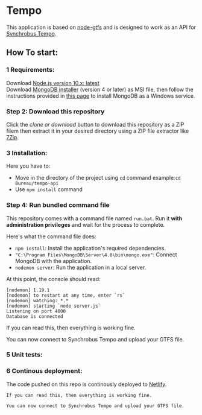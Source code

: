 # Tempo

This application is based on [node-gtfs](https://www.npmjs.com/package/gtfs) and is designed to work as an API for [Synchrobus Tempo](https://github.com/Iteatime/tempo-react).

## How To start:

### 1 Requirements:

Download [Node.js version 10.x: latest](https://nodejs.org/en/download/)   
Download [MongoDB installer](https://www.mongodb.com/download-center/community?jmp=docs) (version 4 or later) as MSI  file, then follow the instructions provided in [this page](https://docs.mongodb.com/manual/tutorial/install-mongodb-on-windows/#download-mdb-edition) to install MongoDB as a Windows service.
 
### Step 2: Download this repository

Click the *clone or download* button to download this repository as a ZIP filem then extract it in your desired directory using a ZIP file extractor like [7Zip](https://www.7-zip.org/).

### 3 Installation:

Here you have to:
- Move in the directory of the project using `cd` command
example:`cd Bureau/tempo-api`
- Use `npm install` command

### Step 4: Run bundled command file

This repository comes with a command file named `run.bat`. Run it **with administration privileges** and wait for the process to complete.

Here's what the command file does:

- `npm install`: Install the application's required dependencies.
- `"C:\Program Files\MongoDB\Server\4.0\bin\mongo.exe"`: Connect MongoDB with the application.
- `nodemon server`: Run the application in a local server.

At this point, the console should read:
```
[nodemon] 1.19.1
[nodemon] to restart at any time, enter `rs`
[nodemon] watching: *.*
[nodemon] starting `node server.js`
Listening on port 4000
Database is connected
```
If you can read this, then everything is working fine.

You can now connect to Synchrobus Tempo and upload your GTFS file.

### 5 Unit tests:



### 6 Continous deployment:

The code pushed on this repo is continously deployed to [Netlify](https://www.netlify.com/).

```
If you can read this, then everything is working fine.

You can now connect to Synchrobus Tempo and upload your GTFS file.
